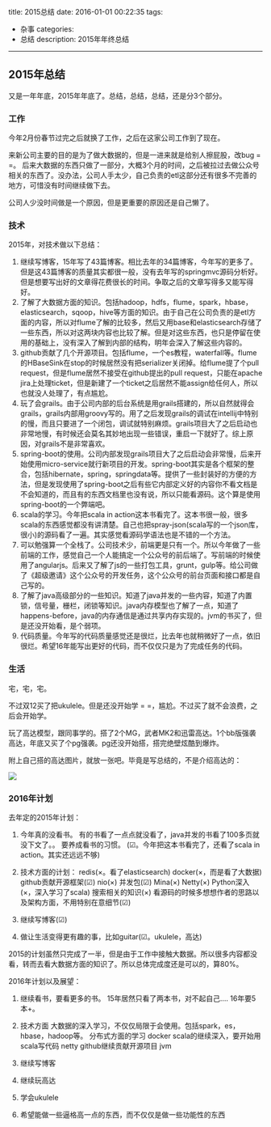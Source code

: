 title: 2015总结
date: 2016-01-01 00:22:35
tags:
- 杂事
categories:
- 总结
description: 2015年年终总结

--------------


## 2015年总结 ##

又是一年年底，2015年年底了。总结，总结，总结，还是分3个部分。

### 工作 ###

今年2月份春节过完之后就换了工作，之后在这家公司工作到了现在。

来新公司主要的目的是为了做大数据的，但是一进来就是给别人擦屁股，改bug = =。 后来大数据的东西只做了一部分，大概3个月的时间，之后被拉过去做公众号相关的东西了。没办法，公司人手太少，自己负责的etl这部分还有很多不完善的地方，可惜没有时间继续做下去。

公司人少没时间做是一个原因，但是更重要的原因还是自己懒了。

### 技术 ###

2015年，对技术做以下总结：

1. 继续写博客，15年写了43篇博客。相比去年的34篇博客，今年写的更多了。但是这43篇博客的质量其实都很一般，没有去年写的springmvc源码分析好。 但是想要写出好的文章得花费很长的时间。争取之后的文章写得多又能写得好。
2. 了解了大数据方面的知识。包括hadoop，hdfs，flume，spark，hbase，elasticsearch，sqoop，hive等方面的知识。由于自己在公司负责的是etl方面的内容，所以对flume了解的比较多，然后又用base和elasticsearch存储了一些东西，所以对这两块内容也比较了解。但是对这些东西，也只是停留在使用的基础上，没有深入了解到内部的结构，明年会深入了解这些内容的。
3. github贡献了几个开源项目。包括flume，一个es教程，waterfall等。flume的HBaseSink在stop的时候居然没有把serializer关闭掉。给flume提了个pull request，但是flume居然不接受在github提出的pull request，只能在apache jira上处理ticket，但是新建了一个ticket之后居然不能assign给任何人，所以也就没人处理了，有点尴尬。
4. 玩了会grails。由于公司内部的后台系统是用grails搭建的，所以自然就得会grails，grails内部用groovy写的。用了之后发现grails的调试在intellij中特别的慢，而且只要进了一个闭包，调试就特别麻烦。grails项目大了之后启动也非常地慢，有时候还会莫名其妙地出现一些错误，重启一下就好了。综上原因，对grails不是非常喜欢。
5. spring-boot的使用。公司内部发现grails项目大了之后启动会非常慢，后来开始使用micro-service就行新项目的开发。spring-boot其实是各个框架的整合，包括hibernate，spring，springdata等。提供了一些封装好的方便的方法，但是发现使用了spring-boot之后有些它内部定义好的内容你不看文档是不会知道的，而且有的东西文档里也没有说，所以只能看源码。这个算是使用spring-boot的一个弊端吧。
6. scala的学习。今年把scala in action这本书看完了。这本书很一般，很多scala的东西感觉都没有讲清楚。自己也把spray-json(scala写的一个json库，很小)的源码看了一遍。其实感觉看源码学语法也是不错的一个方法。
7. 可以勉强算一个全栈了。公司技术少，前端更是只有一个。所以今年做了一些前端的工作，感觉自己一个人能搞定一个公众号的前后端了。写前端的时候使用了angularjs。后来又了解了js的一些打包工具，grunt，gulp等。给公司做了《超级邀请》这个公众号的开发任务，这个公众号的前台页面和接口都是自己写的。
8. 了解了java高级部分的一些知识。知道了java并发的一些内容，知道了内置锁，信号量，栅栏，闭锁等知识。java内存模型也了解了一点，知道了happens-before，java的内存通信是通过共享内存实现的。jvm的书买了，但是还没开始看，是个弱项。
9. 代码质量。今年写的代码质量感觉还是很烂，比去年也就稍微好了一点，依旧很烂。希望16年能写出更好的代码，而不仅仅只是为了完成任务的代码。

### 生活 ###

宅，宅，宅。

不过双12买了把ukulele。但是还没开始学 = =，尴尬。不过买了就不会浪费，之后会开始学。

玩了高达模型，跟同事学的。搭了2个MG，武者MK2和迅雷高达。1个bb版强袭高达，年底又买了个pg强袭。pg还没开始搭，搭完绝壁炫酷到爆炸。

附上自己搭的高达图片，就放一张吧。毕竟是写总结的，不是介绍高达的：

![](http://7x2wh6.com1.z0.glb.clouddn.com/gundam1.JPG)


### 2016年计划 ###

去年定的2015年计划：

1. 今年真的没看书。 有的书看了一点点就没看了，java并发的书看了100多页就没下文了。。 要养成看书的习惯。 (☑。今年把这本书看完了，还看了scala in action。其实还远远不够)
2. 技术方面的计划：
redis(×。看了elasticsearch)
docker(×，而是看了大数据)
github贡献开源框架(☑)
nio(×)
并发包(☑)
Mina(×)
Netty(×)
Python深入(×，深入学习了scala)
搜索相关的知识(×)
看源码的时候多想想作者的思路以及架构方面，不用特别在意细节(☑)

3. 继续写博客(☑)
4. 做让生活变得更有趣的事，比如guitar(☑。ukulele，高达)

2015的计划虽然只完成了一半，但是由于工作中接触大数据。所以很多内容都没看，转而去看大数据方面的知识了。所以总体完成度还是可以的，算80%。

2016年计划以及展望：

1. 继续看书，要看更多的书。 15年居然只看了两本书，对不起自己.... 16年要5本+。
2. 技术方面
大数据的深入学习，不仅仅局限于会使用。包括spark，es，hbase，hadoop等。
分布式方面的学习
docker
scala的继续深入，要开始用scala写代码
netty
github继续贡献开源项目
jvm

3. 继续写博客
4. 继续玩高达
5. 学会ukulele
6. 希望能做一些逼格高一点的东西，而不仅仅是做一些功能性的东西



